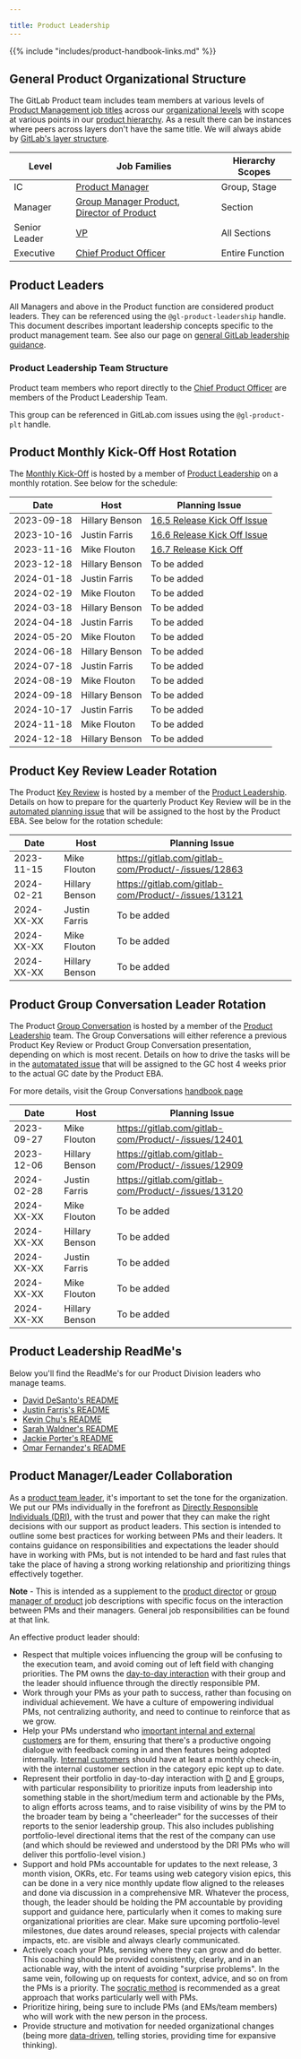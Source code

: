 ```yaml
---

title: Product Leadership
---
```









{{% include "includes/product-handbook-links.md" %}}

## General Product Organizational Structure

The GitLab Product team includes team members at various levels of [Product Management job titles](/handbook/product/product-manager-role/product-CDF-competencies/) across our [organizational levels](/handbook/company/structure/#levels) with scope at various points in our [product hierarchy](/handbook/product/categories/#hierarchy). As a result there can be instances where peers across layers don't have the same title. We will always abide by [GitLab's layer structure](/handbook/company/structure/#layers).

| Level | Job Families | Hierarchy Scopes |
| ----- | ------------ | ---------------- |
| IC | [Product Manager](/job-families/product/product-manager/) | Group, Stage |
| Manager | [Group Manager Product](/job-families/product/product-management-leadership/#group-manager-product-gmp), [Director of Product](/job-families/product/product-management-leadership/) | Section |
| Senior Leader | [VP](/job-families/product/product-management-leadership/#vp-of-product) | All Sections |
| Executive | [Chief Product Officer](/job-families/product/chief-product-officer/) | Entire Function |

## Product Leaders

All Managers and above in the Product function are considered product leaders. They can be referenced using the `@gl-product-leadership` handle. This document describes important leadership concepts specific to the product management team. See also our page on [general GitLab leadership guidance](/handbook/leadership/).

### Product Leadership Team Structure

Product team members who report directly to the [Chief Product Officer](/job-families/product/chief-product-officer/) are members of the Product Leadership Team. 

This group can be referenced in GitLab.com issues using the `@gl-product-plt` handle.


## Product Monthly Kick-Off Host Rotation

The [Monthly Kick-Off](https://about.gitlab.com/direction/kickoff/#overview) is hosted by a member of [Product Leadership](/handbook/product/product-leadership/#product-leadership-team-structure) on a monthly rotation. See below for the schedule:

| Date | Host | Planning Issue |
| ---- | ---- | -------------- |
| 2023-09-18 | Hillary Benson | [16.5 Release Kick Off Issue](https://gitlab.com/gitlab-com/Product/-/issues/12732) | 
| 2023-10-16 | Justin Farris | [16.6 Release Kick Off Issue](https://gitlab.com/gitlab-com/Product/-/issues/12796) |
| 2023-11-16 | Mike Flouton | [16.7 Release Kick Off](https://gitlab.com/gitlab-com/Product/-/issues/12859) |
| 2023-12-18 | Hillary Benson | To be added |
| 2024-01-18 | Justin Farris | To be added |
| 2024-02-19 | Mike Flouton | To be added |
| 2024-03-18 | Hillary Benson | To be added | 
| 2024-04-18 | Justin Farris | To be added | 
| 2024-05-20 | Mike Flouton | To be added | 
| 2024-06-18 | Hillary Benson | To be added | 
| 2024-07-18 | Justin Farris | To be added | 
| 2024-08-19 | Mike Flouton | To be added | 
| 2024-09-18 | Hillary Benson | To be added | 
| 2024-10-17 | Justin Farris | To be added | 
| 2024-11-18 | Mike Flouton | To be added | 
| 2024-12-18 | Hillary Benson | To be added | 


## Product Key Review Leader Rotation

The Product [Key Review](/handbook/key-review/) is hosted by a member of the [Product Leadership](/handbook/product/product-leadership/#product-leadership-team-structure). Details on how to prepare for the quarterly Product Key Review will be in the [automated planning issue](https://gitlab.com/gitlab-com/Product/-/blob/main/.gitlab/issue_templates/Key-Review-Prep.md) that will be assigned to the host by the Product EBA. See below for the rotation schedule:

| Date | Host | Planning Issue |
| ---- | ---- | -------------- |
| 2023-11-15 | Mike Flouton | https://gitlab.com/gitlab-com/Product/-/issues/12863 |
| 2024-02-21 | Hillary Benson | https://gitlab.com/gitlab-com/Product/-/issues/13121 |
| 2024-XX-XX | Justin Farris | To be added |
| 2024-XX-XX | Mike Flouton | To be added |
| 2024-XX-XX | Hillary Benson | To be added |


## Product Group Conversation Leader Rotation

The Product [Group Conversation](/handbook/group-conversations/) is hosted by a member of the [Product Leadership](/handbook/product/product-leadership/#product-leadership-team-structure) team. The Group Conversations will either reference a previous Product Key Review or Product Group Conversation presentation, depending on which is most recent. Details on how to drive the tasks will be in the [automatated issue](https://gitlab.com/gitlab-com/Product/-/blob/main/.gitlab/issue_templates/Product-Group-Conversation.md) that will be assigned to the GC host 4 weeks prior to the actual GC date by the Product EBA. 

For more details, visit the Group Conversations [handbook page](/handbook/group-conversations/#additional-consideration-for-functional-presentations)

| Date | Host | Planning Issue |
| ---- | ---- | -------------- |
| 2023-09-27 | Mike Flouton | https://gitlab.com/gitlab-com/Product/-/issues/12401 | 
| 2023-12-06 | Hillary Benson | https://gitlab.com/gitlab-com/Product/-/issues/12909 |
| 2024-02-28 | Justin Farris | https://gitlab.com/gitlab-com/Product/-/issues/13120 |
| 2024-XX-XX | Mike Flouton | To be added |
| 2024-XX-XX | Hillary Benson | To be added |
| 2024-XX-XX | Justin Farris | To be added |
| 2024-XX-XX | Mike Flouton | To be added |
| 2024-XX-XX | Hillary Benson | To be added |


## Product Leadership ReadMe's

Below you'll find the ReadMe's for our Product Division leaders who manage teams. 

- [David DeSanto's README](https://gitlab.com/david)
- [Justin Farris's README](https://gitlab.com/justinfarris)
- [Kevin Chu's README](https://gitlab.com/kbychu/README)
- [Sarah Waldner's README](https://gitlab.com/sarahwaldner/README)
- [Jackie Porter's README](https://gitlab.com/jreporter/read-me)
- [Omar Fernandez's README](https://gitlab.com/ofernandez2)

## Product Manager/Leader Collaboration

As a [product team leader](#product-leaders), it's important to set the tone for the organization.
We put our PMs individually in the forefront as
[Directly Responsible Individuals (DRI)](/handbook/people-group/directly-responsible-individuals/),
with the trust and power that they can make the right decisions with our support as
product leaders. This section is intended to outline some best practices for
working between PMs and their leaders. It contains guidance on responsibilities and
expectations the leader should have in working with PMs, but is not intended
to be hard and fast rules that take the place of having a strong working relationship
and prioritizing things effectively together.

**Note** - This is intended as a supplement to the [product director](job-families/product/product-management-leadership/) or [group manager of product](/job-families/product/product-management-leadership/#group-manager-product-gmp)
job descriptions with specific focus on the interaction between PMs and their managers.
General job responsibilities can be found at that link.

An effective product leader should:

- Respect that multiple voices influencing the group will be confusing to the
execution team, and avoid coming out of left field with changing priorities.
The PM owns the [day-to-day interaction](/handbook/product/product-processes/#working-with-your-group)
with their group and the leader should influence through the directly responsible
PM.
- Work through your PMs as your path to success, rather than focusing on individual
achievement. We have a culture of empowering individual PMs, not centralizing
authority, and need to continue to reinforce that as we grow.
- Help your PMs understand who [important internal and external customers](/handbook/product/product-processes/#sensing-mechanisms)
are for them, ensuring that there's a productive ongoing dialogue with feedback
coming in and then features being adopted internally. [Internal customers](/handbook/values/#dogfooding)
should have at least a monthly check-in, with the internal customer section
in the category epic kept up to date.
- Represent their portfolio in day-to-day interaction with [D](/handbook/company/structure/#director-group) and [E](/handbook/company/structure/#e-group) groups, with
particular responsibility to prioritize inputs from leadership into something
stable in the short/medium term and actionable by the PMs, to align efforts
across teams, and to raise visibility of wins by the PM to the broader team
by being a "cheerleader" for the successes of their reports to the senior
leadership group. This also includes publishing portfolio-level directional
items that the rest of the company can use (and which should be reviewed and
understood by the DRI PMs who will deliver this portfolio-level vision.)
- Support and hold PMs accountable for updates to the next release, 3 month vision, OKRs, etc.
For teams using web category vision epics, this can be done in a very nice
monthly update flow aligned to the releases and done via discussion in a comprehensive
MR. Whatever the process, though, the leader should be holding the PM accountable
by providing support and guidance here, particularly when it comes to making sure
organizational priorities are clear. Make sure upcoming portfolio-level milestones,
due dates around releases, special projects with calendar impacts, etc. are visible
and always clearly communicated.
- Actively coach your PMs, sensing where they can grow and do better. This
coaching should be provided consistently, clearly, and in an actionable way, with
the intent of avoiding "surprise problems". In the same vein, following up on
requests for context, advice, and so on from the PMs is a priority. The
[socratic method](/handbook/company/structure/#management-group) is
recommended as a great approach that works particularly well with PMs.
- Prioritize hiring, being sure to include PMs (and EMs/team members) who will work
with the new person in the process.
- Provide structure and motivation for needed organizational changes (being more
[data-driven](/handbook/product/#data-driven-work),
telling stories, providing time for expansive thinking).
